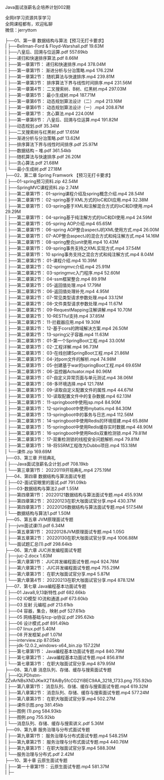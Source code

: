 Java面试涨薪名企培养计划002期

全网it学习资源共享学习<br>全网课程都有，欢迎私聊<br>微信：jerryttom<br>

├──01、第一章 数据结构与算法【预习无打卡要求】<br> | ├──Bellman-Ford &amp; Floyd-Warshall.pdf 19.63M<br> | ├──八皇后、回溯与位运算.pdf 557.69kb<br> | ├──递归和快速排序算法.pdf 8.66M<br> | ├──第一章第1节： 递归和快速排序.mp4 378.04M<br> | ├──第一章第1节： 渐进分析与分治策略.mp4 176.22M<br> | ├──第一章第2节： 随机算法与快速排序.mp4 239.81M<br> | ├──第一章第3节： 排序算法下界与线性时间排序.mp4 231.56M<br> | ├──第一章第4节： 二叉搜索树、B树、红黑树.mp4 297.03M<br> | ├──第一章第5节： 最小生成树.mp4 187.71M<br> | ├──第一章第6节： 动态规划算法设计（二）.mp4 213.16M<br> | ├──第一章第6节： 动态规划算法设计（一）.mp4 208.87M<br> | ├──第一章第7节： 贪心算法.mp4 224.00M<br> | ├──第一章第8节： 八皇后、回溯与位运算.mp4 191.82M<br> | ├──动态规划.pdf 35.34M<br> | ├──二叉搜索树与红黑树.pdf 17.65M<br> | ├──渐进分析与分治策略.pdf 13.62M<br> | ├──排序算法下界与线性时间排序.pdf 25.97M<br> | ├──数据结构 – 堆.pdf 361.54kb<br> | ├──随机算法与快速排序.pdf 26.20M<br> | ├──贪心算法.pdf 21.68M<br> | └──最小生成树.pdf 27.18M<br> ├──02、第二章 Spring Framwork 【预习无打卡要求】<br> | ├──01-spring预习资料.zip 42.54M<br> | ├──SpringMVC课程资料.zip 2.74M<br> | ├──第二章第1节： 01-spring课程介绍及spring概念介绍.mp4 28.54M<br> | ├──第二章第1节： 02-spring基于XML方式的IoC和DI应用.mp4 32.38M<br> | ├──第二章第1节： 03-spring基于XML和注解混合方式的IoC和DI使用.mp4 29.29M<br> | ├──第二章第1节： 04-spring基于纯注解方式的IoC和DI使用.mp4 24.59M<br> | ├──第二章第1节： 05-spring AOP介绍.mp4 65.65M<br> | ├──第二章第1节： 06-spring AOP整合aspectJ的XML使用方式.mp4 26.00M<br> | ├──第二章第1节： 07-AOP整合aspectJ的混合方式和纯注解方式.mp4 14.16M<br> | ├──第二章第1节： 08-spring整合junit使用.mp4 10.43M<br> | ├──第二章第1节： 09-spring事务支持之XML实现方式.mp4 37.54M<br> | ├──第二章第1节： 10 spring事务支持之混合方式和纯注解方式.mp4 8.04M<br> | ├──第二章第2节： 01-课程介绍.mp4 10.39M<br> | ├──第二章第2节： 02-springmvc介绍.mp4 25.91M<br> | ├──第二章第2节： 03-springmvc入门程序.mp4 52.60M<br> | ├──第二章第2节： 04-ssm框架整合.mp4 89.91M<br> | ├──第二章第2节： 05-返回值处理.mp4 17.79M<br> | ├──第二章第2节： 06-返回值处理补充.mp4 4.95M<br> | ├──第二章第2节： 07-常见类型请求参数处理.mp4 33.12M<br> | ├──第二章第2节： 08-文件类型请求参数处理.mp4 11.67M<br> | ├──第二章第2节： 09-RequestMapping注解讲解.mp4 10.70M<br> | ├──第二章第2节： 10-RESTful支持.mp4 37.85M<br> | ├──第二章第2节： 11-拦截器应用.mp4 19.30M<br> | ├──第二章第2节： 12-基于cors的跨域解决方案.mp4 26.50M<br> | ├──第二章第2节： 13-spring父子容器.mp4 11.63M<br> | ├──第二章第3节： 01-第一个SpringBoot工程.mp4 33.00M<br> | ├──第二章第3节： 02-工程详解.mp4 96.73M<br> | ├──第二章第3节： 03-在线创建SpringBoot工程.mp4 21.86M<br> | ├──第二章第3节： 04-对pom文件的解析.mp4 74.98M<br> | ├──第二章第3节： 05-创建基于war的springBoot工程.mp4 69.65M<br> | ├──第二章第3节： 06-监控器Actuator.mp4 80.96M<br> | ├──第二章第3节： 07-自定义异常页面与单元测试.mp4 38.06M<br> | ├──第二章第3节： 08-多环境选择.mp4 121.78M<br> | ├──第二章第3节： 09-读取自定义配置文件的属性.mp4 44.67M<br> | ├──第二章第3节： 10-读取配置文件中的复杂数据.mp4 62.13M<br> | ├──第二章第3节： 11-springboot中使用jsp.mp4 84.90M<br> | ├──第二章第3节： 12-springboot中使用mybatis.mp4 84.30M<br> | ├──第二章第3节： 13-springboot中的事务与日志.mp4 112.56M<br> | ├──第二章第3节： 14-springboot中使用Redis的环境搭建.mp4 65.86M<br> | ├──第二章第3节： 15-springboot中使用Redis缓存实时数据.mp4 48.90M<br> | ├──第二章第3节： 16-springboot中使用Redis双重检测锁.mp4 79.81M<br> | ├──第二章第3节： 17-双重检测锁的线程安全问题解析.mp4 79.81M<br> | ├──第二章第3节： 18-将SSRM工程改为Dubbo项目.mp4 153.18M<br> | └──课件.zip 169.69M<br> ├──03、第三章 开班典礼<br> | ├──Java面试涨薪名企计划.pdf 708.19kb<br> | └──第三章第1节： 20220119开班典礼.mp4 275.19M<br> ├──04、第四章 数据结构与算法面试专题<br> | ├──02-面试官眼里的面试.pdf 791.09kb<br> | ├──03-数据结构与算法2.pdf 1.55M<br> | ├──第四章第1节： 20220121数据结构与算法面试专题.mp4 455.93M<br> | ├──第四章第2节： 20220123在职大咖面试官分享.mp4 430.37M<br> | ├──第四章第3节： 20220126数据结构与算法面试专题.mp4 517.54M<br> | └──数据结构与算法1.pdf 1.50M<br> ├──05、第五章 JVM原理面试专题<br> | ├──jvm面试课(1).pdf 6.34M<br> | ├──第五章第1节： 20220128JVM原理面试专题.mp4 1.05G<br> | ├──第五章第2节： 20220130在职大咖面试官分享.mp4 1006.88M<br> | └──面试题汇总(1).pdf 298.64kb<br> ├──06、第六章 JUC并发编程面试专题<br> | ├──juc-2.docx 1.63M<br> | ├──第六章第1节： JUC并发编程面试专题.mp4 924.78M<br> | ├──第六章第2节： JUC并发编程面试专题.mp4 755.29M<br> | ├──第六章第3节： 在职大咖面试官分享.mp4 5.87M<br> | └──第六章第4节： 20220213在职大咖面试官分享.mp4 878.12M<br> ├──07、第七章 Java编程基本功面试专题<br> | ├──01 Java8,9,13新特性.pdf 682.66kb<br> | ├──02 IO模型 IO流和通道.pdf 673.60kb<br> | ├──03 反射 元编程.pdf 213.61kb<br> | ├──04 容器，集合，映射.pdf 527.61kb<br> | ├──05 网络基础与tcp-ip协议.pdf 295.62kb<br> | ├──06 设计模式.pdf 891.49kb<br> | ├──07 linux.pdf 5.40M<br> | ├──08 开发框架.pdf 1.07M<br> | ├──interview.zip 87.05kb<br> | ├──jdk-12.0.2_windows-x64_bin.zip 157.22M<br> | ├──第七章第1节： Java编程基本功面试专题.mp4 840.79M<br> | ├──第七章第2节： Java编程基本功面试专题.mp4 856.81M<br> | └──第七章第3节： 在职大咖面试官分享.mp4 879.95M<br> ├──08、第八章 消息队列、存储、缓存与搜索面试专题<br> | ├──lQLPDhstm-ZZvArNBsXNDJKwX2T8AiBy5fcCG2YiBEC9AA_3218_1733.png 755.92kb<br> | ├──第八章第1节： 消息队列、存储、缓存与搜索面试专题.mp4 619.32M<br> | ├──第八章第2节： 消息队列、存储、缓存与搜索面试专题.mp4 577.24M<br> | ├──第八章第3节： 在职大咖面试官分享.mp4 502.27M<br> | ├──课件示图.png 381.45kb<br> | ├──图例 (1).png 584.93kb<br> | ├──图例.png 755.92kb<br> | └──消息队列、存储、缓存与搜索讲义.pdf 5.36M<br> ├──09、第九章 服务治理与分布式面试专题<br> | ├──第九章第1节： 服务治理与分布式面试专题.mp4 548.25M<br> | ├──第九章第2节： 服务治理与分布式面试专题.mp4 440.76M<br> | ├──第九章第3节： 在职大咖面试官分享.mp4 588.30M<br> | └──服务治理与分布式.pdf 2.42M<br> ├──10、第十章 云原生面试专题<br> | ├──第一十章第1节： 云原生面试专题.mp4 581.37M<br> | ├─